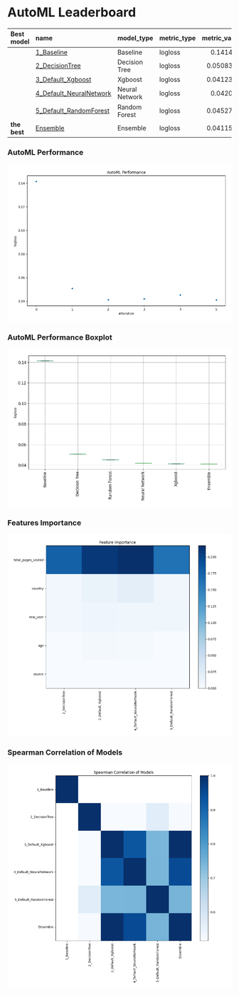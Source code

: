 # AutoML Leaderboard

| Best model   | name                                                         | model_type     | metric_type   |   metric_value |   train_time |
|:-------------|:-------------------------------------------------------------|:---------------|:--------------|---------------:|-------------:|
|              | [1_Baseline](1_Baseline/README.md)                           | Baseline       | logloss       |      0.141489  |         1.43 |
|              | [2_DecisionTree](2_DecisionTree/README.md)                   | Decision Tree  | logloss       |      0.0508339 |        25.48 |
|              | [3_Default_Xgboost](3_Default_Xgboost/README.md)             | Xgboost        | logloss       |      0.0412324 |        13.98 |
|              | [4_Default_NeuralNetwork](4_Default_NeuralNetwork/README.md) | Neural Network | logloss       |      0.042063  |        37.46 |
|              | [5_Default_RandomForest](5_Default_RandomForest/README.md)   | Random Forest  | logloss       |      0.0452794 |        27.47 |
| **the best** | [Ensemble](Ensemble/README.md)                               | Ensemble       | logloss       |      0.0411581 |         5.92 |

### AutoML Performance
![AutoML Performance](ldb_performance.png)

### AutoML Performance Boxplot
![AutoML Performance Boxplot](ldb_performance_boxplot.png)

### Features Importance
![features importance across models](features_heatmap.png)



### Spearman Correlation of Models
![models spearman correlation](correlation_heatmap.png)


